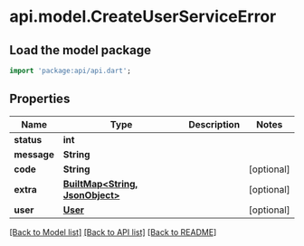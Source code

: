 # api.model.CreateUserServiceError

## Load the model package
```dart
import 'package:api/api.dart';
```

## Properties
Name | Type | Description | Notes
------------ | ------------- | ------------- | -------------
**status** | **int** |  | 
**message** | **String** |  | 
**code** | **String** |  | [optional] 
**extra** | [**BuiltMap&lt;String, JsonObject&gt;**](JsonObject.md) |  | [optional] 
**user** | [**User**](User.md) |  | [optional] 

[[Back to Model list]](../README.md#documentation-for-models) [[Back to API list]](../README.md#documentation-for-api-endpoints) [[Back to README]](../README.md)


